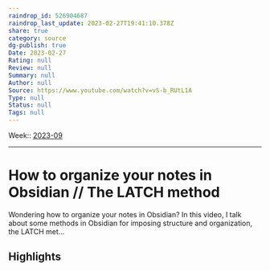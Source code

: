 ```yaml
---
raindrop_id: 526904687
raindrop_last_update: 2023-02-27T19:41:10.378Z
share: true
category: source
dg-publish: true
Date: 2023-02-27
Rating: null
Review: null
Summary: null
Author: null
Source: https://www.youtube.com/watch?v=vS-b_RUtL1A
Type: null
Status: null
Tags: null
---
```



Week:: [2023-09](2023-09.md)

***
# How to organize your notes in Obsidian // The LATCH method

Wondering how to organize your notes in Obsidian? In this video, I talk about some methods in Obsidian for imposing structure and organization, the LATCH met...

## Highlights


